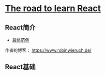 # [The road to learn React](https://github.com/the-road-to-learn-react/the-road-to-learn-react-chinese)
## React简介
- [最终范例](https://intense-refuge-78753.herokuapp.com/)

作者的博客： https://www.robinwieruch.de/

## React基础
